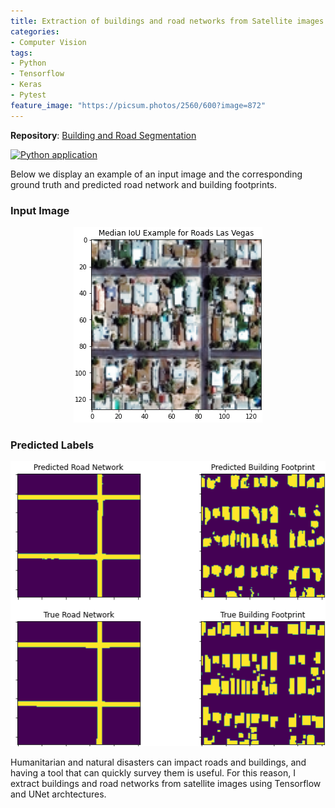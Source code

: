 ```yaml
---
title: Extraction of buildings and road networks from Satellite images
categories:
- Computer Vision
tags: 
- Python 
- Tensorflow 
- Keras 
- Pytest 
feature_image: "https://picsum.photos/2560/600?image=872"
---
```

<!-- more -->

**Repository**: [Building and Road Segmentation](https://github.com/Luke-Pratley/building_road_segmentation) 

[![Python application](https://github.com/Luke-Pratley/building_road_segmentation/actions/workflows/python-app.yml/badge.svg)](https://github.com/Luke-Pratley/building_road_segmentation/actions/workflows/python-app.yml)



Below we display an example of an input image and the corresponding ground truth and predicted road network and building footprints.

### Input Image
<div style="text-align:center">
 
 <img src="https://raw.githubusercontent.com/Luke-Pratley/building_road_segmentation/getting_ready_for_submission/Vegas_input.png" /></div>

### Predicted Labels
<div style="text-align:center">
<img src="https://raw.githubusercontent.com/Luke-Pratley/building_road_segmentation/getting_ready_for_submission/Vegas_output.png" />
</div>

Humanitarian and natural disasters can impact roads and buildings, and having a tool that can quickly survey them is useful.
For this reason, I extract buildings and road networks from satellite images using Tensorflow and UNet archtectures.



